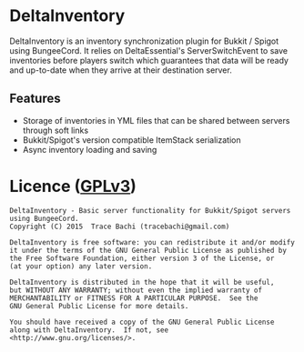 # DeltaInventory
DeltaInventory is an inventory synchronization plugin for Bukkit / Spigot using BungeeCord. It
relies on DeltaEssential's ServerSwitchEvent to save inventories before players switch which
guarantees that data will be ready and up-to-date when they arrive at their destination server.

## Features
- Storage of inventories in YML files that can be shared between servers through soft links
- Bukkit/Spigot's version compatible ItemStack serialization
- Async inventory loading and saving

# Licence ([GPLv3](http://www.gnu.org/licenses/gpl-3.0.en.html))
```
DeltaInventory - Basic server functionality for Bukkit/Spigot servers using BungeeCord.
Copyright (C) 2015  Trace Bachi (tracebachi@gmail.com)

DeltaInventory is free software: you can redistribute it and/or modify
it under the terms of the GNU General Public License as published by
the Free Software Foundation, either version 3 of the License, or
(at your option) any later version.

DeltaInventory is distributed in the hope that it will be useful,
but WITHOUT ANY WARRANTY; without even the implied warranty of
MERCHANTABILITY or FITNESS FOR A PARTICULAR PURPOSE.  See the
GNU General Public License for more details.

You should have received a copy of the GNU General Public License
along with DeltaInventory.  If not, see <http://www.gnu.org/licenses/>.
```
